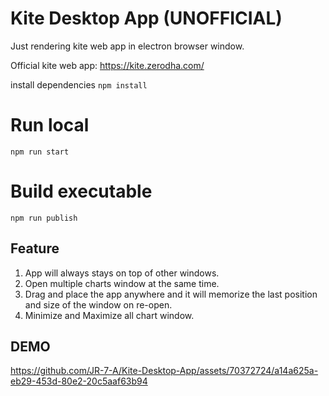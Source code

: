 # Kite Desktop App (UNOFFICIAL) 
Just rendering kite web app in electron browser window.

Official kite web app: https://kite.zerodha.com/

install dependencies  `npm install`

# Run local

    npm run start

# Build executable

    npm run publish

## Feature

1.  App will always stays on top of other windows.
2.  Open multiple charts window at the same time.
3.  Drag and place the app anywhere and it will memorize the last position and size of the window on re-open.
4.  Minimize and Maximize all chart window.

## DEMO
https://github.com/JR-7-A/Kite-Desktop-App/assets/70372724/a14a625a-eb29-453d-80e2-20c5aaf63b94


